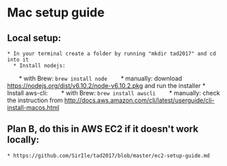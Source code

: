# Mac setup guide
## Local setup:
    * In your terminal create a folder by running "mkdir tad2017" and cd into it
      * Install nodejs:   
        * with Brew: `brew install node`
        * manually: download https://nodejs.org/dist/v6.10.2/node-v6.10.2.pkg and run the installer
      * Install aws-cli:
        * with Brew: `brew install awscli`
        * manually: check the instruction from http://docs.aws.amazon.com/cli/latest/userguide/cli-install-macos.html  
    
## Plan B, do this in AWS EC2 if it doesn't work locally:
    * https://github.com/SirIle/tad2017/blob/master/ec2-setup-guide.md 
